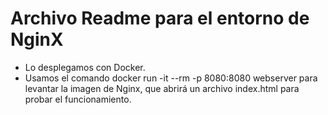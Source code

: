 # Archivo Readme para el entorno de NginX
- Lo desplegamos con Docker.
- Usamos el comando docker run -it --rm -p 8080:8080 webserver para levantar la imagen de Nginx, que abrirá un archivo index.html para probar el funcionamiento.
